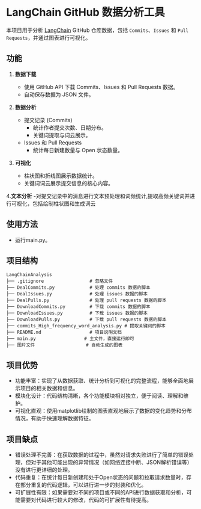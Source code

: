 # LangChain GitHub 数据分析工具

本项目用于分析 [LangChain](https://github.com/langchain-ai/langchain) GitHub 仓库数据，包括 `Commits`、`Issues` 和 `Pull Requests`，并通过图表进行可视化。

## 功能

1. **数据下载**
   - 使用 GitHub API 下载 Commits、Issues 和 Pull Requests 数据。
   - 自动保存数据为 JSON 文件。

2. **数据分析**
   - 提交记录 (Commits)
     - 统计作者提交次数、日期分布。
     - 关键词提取与词云展示。
   - Issues 和 Pull Requests
     - 统计每日新建数量与 Open 状态数量。

3. **可视化**
   - 柱状图和折线图展示数据统计。
   - 关键词词云展示提交信息的核心内容。

4.**文本分析**
   -对提交记录中的消息进行文本预处理和词频统计,提取高频关键词并进行可视化，包括绘制柱状图和生成词云
## 使用方法
   - 运行main.py。
## 项目结构

```text
LangChainAnalysis
├── .gitignore                 # 忽略文件
├── DealCommits.py             # 处理 commits 数据的脚本
├── DealIssues.py              # 处理 issues 数据的脚本
├── DealPulls.py               # 处理 pull requests 数据的脚本
├── DownloadCommits.py         # 下载 commits 数据的脚本
├── DownloadIssues.py          # 下载 issues 数据的脚本
├── DownloadPulls.py           # 下载 pull requests 数据的脚本
├── commits_High_frequency_word_analysis.py # 提取关键词的脚本
├── README.md                  # 项目说明文档
├── main.py                  # 主文件，直接运行即可
├── 图片文件                   # 自动生成的图表
```
## 项目优势
   - 功能丰富：实现了从数据获取、统计分析到可视化的完整流程，能够全面地展示项目的相关数据和信息。
   - 模块化设计：代码结构清晰，各个功能模块相对独立，便于阅读、理解和维护。
   - 可视化直观：使用matplotlib绘制的图表直观地展示了数据的变化趋势和分布情况，有助于快速理解数据特征。
## 项目缺点
   - 错误处理不完善：在获取数据的过程中，虽然对请求失败进行了简单的错误处理，但对于其他可能出现的异常情况（如网络连接中断、JSON解析错误等）没有进行更详细的处理。
   - 代码重复：在统计每日新创建和处于Open状态的问题和拉取请求数量时，存在部分重复的代码逻辑，可以进行进一步的封装和优化。
   - 可扩展性有限：如果需要对不同的项目或不同的API进行数据获取和分析，可能需要对代码进行较大的修改，代码的可扩展性有待提高。
